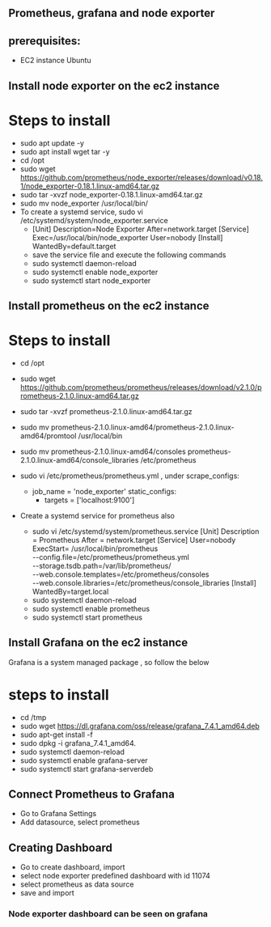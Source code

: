## Prometheus, grafana and node exporter

## prerequisites:
- EC2 instance Ubuntu
## Install node exporter on the ec2 instance
# Steps to install
- sudo apt update -y
- sudo apt install wget tar -y
- cd /opt
- sudo wget https://github.com/prometheus/node_exporter/releases/download/v0.18.1/node_exporter-0.18.1.linux-amd64.tar.gz
- sudo tar -xvzf node_exporter-0.18.1.linux-amd64.tar.gz
- sudo mv node_exporter /usr/local/bin/
- To create a systemd service, 
  sudo vi /etc/systemd/system/node_exporter.service
  - [Unit]
    Description=Node Exporter
    After=network.target
    [Service]
    Exec=/usr/local/bin/node_exporter
    User=nobody
    [Install]
    WantedBy=default.target
  - save the service file and execute the following commands
  - sudo systemctl daemon-reload
  - sudo systemctl enable node_exporter
  - sudo systemctl start node_exporter

## Install prometheus on the ec2 instance
# Steps to install
- cd /opt
- sudo wget https://github.com/prometheus/prometheus/releases/download/v2.1.0/prometheus-2.1.0.linux-amd64.tar.gz
- sudo tar -xvzf prometheus-2.1.0.linux-amd64.tar.gz
- sudo mv prometheus-2.1.0.linux-amd64/prometheus-2.1.0.linux-amd64/promtool /usr/local/bin
- sudo mv prometheus-2.1.0.linux-amd64/consoles prometheus-2.1.0.linux-amd64/console_libraries /etc/prometheus
- sudo vi /etc/prometheus/prometheus.yml , under scrape_configs:
   - job_name = 'node_exporter'
     static_configs:
       - targets = ['localhost:9100']

- Create a systemd service for prometheus also
   - sudo vi /etc/systemd/system/prometheus.service
     [Unit]
     Description = Prometheus
     After = network.target
     [Service]
     User=nobody
     ExecStart= /usr/local/bin/prometheus \
        --config.file=/etc/prometheus/prometheus.yml \
        --storage.tsdb.path=/var/lib/prometheus/ \
        --web.console.templates=/etc/prometheus/consoles \
        --web.console.libraries=/etc/prometheus/console_libraries
    [Install]
    WantedBy=target.local
  - sudo systemctl daemon-reload 
  - sudo systemctl enable prometheus
  - sudo systemctl start prometheus
    

## Install Grafana on the ec2 instance
Grafana is a system managed package , so follow the below 
# steps to install 

- cd /tmp
- sudo wget https://dl.grafana.com/oss/release/grafana_7.4.1_amd64.deb
- sudo apt-get install -f
- sudo dpkg -i grafana_7.4.1_amd64.
- sudo systemctl daemon-reload
- sudo systemctl enable grafana-server
- sudo systemctl start grafana-serverdeb

## Connect Prometheus to Grafana
- Go to Grafana Settings
- Add datasource, select prometheus

## Creating Dashboard
- Go to create dashboard, import
- select node exporter predefined dashboard with id 11074 
- select prometheus as data source
- save and import 

### Node exporter dashboard can be seen on grafana 